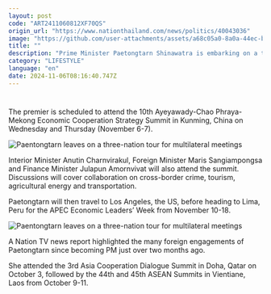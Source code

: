 ```yaml
---
layout: post
code: "ART2411060812XF70QS"
origin_url: "https://www.nationthailand.com/news/politics/40043036"
image: "https://github.com/user-attachments/assets/a68c05a0-8a0a-44ec-be72-c621eb6c6a1e"
title: ""
description: "Prime Minister Paetongtarn Shinawatra is embarking on a three-nation trip to China, the United States and Peru in the coming weeks, government spokesperson Jirayu Huangsap said on Tuesday."
category: "LIFESTYLE"
language: "en"
date: 2024-11-06T08:16:40.747Z
---
```


# 









The premier is scheduled to attend the 10th Ayeyawady-Chao Phraya-Mekong Economic Cooperation Strategy Summit in Kunming, China on Wednesday and Thursday (November 6-7).

  ![Paentongtarn leaves on a three-nation tour for multilateral meetings](https://github.com/user-attachments/assets/d4071d99-8d29-462f-8930-f498fe754415)

Interior Minister Anutin Charnvirakul, Foreign Minister Maris Sangiampongsa and Finance Minister Julapun Amornvivat will also attend the summit. Discussions will cover collaboration on cross-border crime, tourism, agricultural energy and transportation.

Paetongtarn will then travel to Los Angeles, the US, before heading to Lima, Peru for the APEC Economic Leaders’ Week from November 10-18.

  
  ![Paentongtarn leaves on a three-nation tour for multilateral meetings](https://github.com/user-attachments/assets/9129a1c3-f233-4b7f-b4fd-47caf04d12dc)

A Nation TV news report highlighted the many foreign engagements of Paetongtarn since becoming PM just over two months ago.

She attended the 3rd Asia Cooperation Dialogue Summit in Doha, Qatar on October 3, followed by the 44th and 45th ASEAN Summits in Vientiane, Laos from October 9-11.

